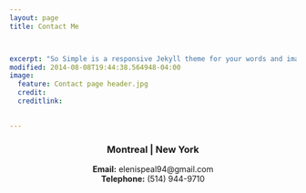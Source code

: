 ```yaml
---
layout: page
title: Contact Me



excerpt: "So Simple is a responsive Jekyll theme for your words and images."
modified: 2014-08-08T19:44:38.564948-04:00
image:
  feature: Contact page header.jpg
  credit: 
  creditlink: 

  
---
```

  <center> <h3>Montreal | New York </h3></center>
  <center><strong>Email:</strong> elenispeal94@gmail.com</center>
  <center><strong>Telephone:</strong> (514) 944-9710 </center>
  

     

   
   




[^1]: Example: *domain.com/category-name/post-title*